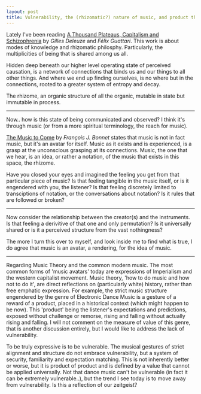 ```yaml
---
layout: post
title: Vulnerability, the (rhizomatic?) nature of music, and product thinking
---
```


Lately I've been reading [A Thousand Plateaus, Capitalism and Schizophrenia](https://www.upress.umn.edu/book-division/books/a-thousand-plateaus) by *Gilles Deleuze* and *Félix Guattari*. This work is about modes of knowledge and rhizomatic philosphy. Particularly, the multiplicities of being that is shared among us all.

Hidden deep beneath our higher level operating state of perceived causation, is a network of connections that binds us and our things to all other things. And where we end up finding ourselves, is no where but in the connections, rooted to a greater system of entropy and decay.

The rhizome, an organic structure of all the organic, mutable in state but immutable in process.


---


Now.. how is this state of being communicated and observed? I think it's through music (or from a more spiritual terminology, the reach for music).

[The Music to Come](https://www.lespressesdureel.com/EN/ouvrage.php?id=8071) by *François J. Bonnet* states that music is not in fact music, but it's an avatar for itself. Music as it exists and is experienced, is a grasp at the unconscious grasping at its connections. Music, the one that we hear, is an idea, or rather a notation, of the music that exists in this space, the rhizome.

Have you closed your eyes and imagined the feeling you get from that particular piece of music? Is that feeling tangible in the music itself, or is it engendered with you, the listener? Is that feeling discretely limited to transciptions of notation, or the conversations about notation? Is it rules that are followed or broken?


---


Now consider the relationship between the creator(s) and the instruments. Is that feeling a derivitive of that one and only permutation? Is it universally shared or is it a perceived structure from the vast nothingness?

The more I turn this over to myself, and look inside me to find what is true, I do agree that music is an avatar, a rendering, for the idea of music.


---


Regarding Music Theory and the common modern music. The most common forms of 'music avatars' today are expressions of Imperialism and the western capitalist movement. Music theory, 'how to do music and how not to do it', are direct reflections on (particularly white) history, rather than free emphatic expression. For example, the strict music structure engendered by the genre of Electronic Dance Music is a gesture of a reward of a product, placed in a historical context (which might happen to be now). This 'product' being the listener's expectations and predictions, exposed without challenge or remorse, rising and falling without actually rising and falling. I will not comment on the measure of value of this genre, that is another discussion entirely, but I would like to address the lack of vulnerability.

To be truly expressive is to be vulnerable. The musical gestures of strict alignment and structure do not embrace vulnerability, but a system of security, familiarity and expectation matching. This is not inherently better or worse, but it is product of product and is defined by a value that cannot be applied universally. Not that dance music can't be vulnerable (in fact it can be extremely vulnerable..), but the trend I see today is to move away from vulnerability. Is this a reflection of our zeitgeist?
